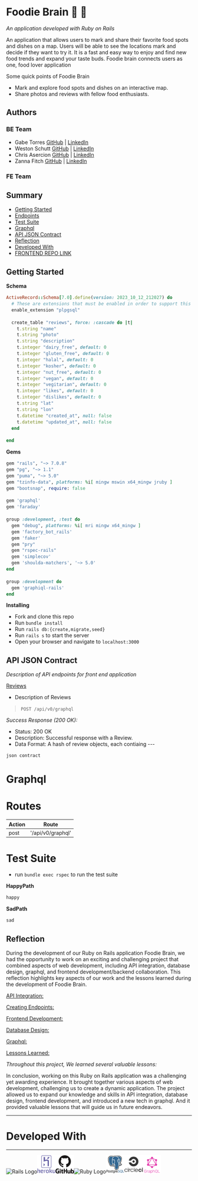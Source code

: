 # Foodie Brain :bento: :brain:

*An application developed with Ruby on Rails*

An application that allows users to mark and share their favorite food spots and dishes on a map. Users will be able to see the locations mark and decide if they want to try it. It is a fast and easy way to enjoy and find new food trends and expand your taste buds. Foodie brain connects users as one, food lover application

Some quick points of Foodie Brain
- Mark and explore food spots and dishes on an interactive map.
- Share photos and reviews with fellow food enthusiasts.

## Authors

### BE Team
- Gabe Torres [GitHub](https://github.com/Gabe-Torres) | [LinkedIn](https://www.linkedin.com/in/gabe-torres-74a515269/)
- Weston Schutt [GitHub](https://github.com/westonio) | [LinkedIn](https://www.linkedin.com/in/westonschutt/)
- Chris Asercion [GitHub](https://github.com/ChrisAsercion) | [LinkedIn](https://www.linkedin.com/in/chris-asercion-2a7b68135/)
- Zanna Fitch [GitHub](https://github.com/z-fitch) | [LinkedIn](https://www.linkedin.com/in/zannafitch/)

### FE Team

## Summary 
- [Getting Started](#getting-started)
- [Endpoints](#endpoints)
- [Test Suite](#test-suite)
- [Graphql](#graphql)
- [API JSON Contract](#api-json-contract)
- [Reflection](#reflection)
- [Developed With](#developed-with)
- [FRONTEND REPO LINK](https://github.com/Foodie-Brain/fe_foodie)

## Getting Started

**Schema**

```ruby
ActiveRecord::Schema[7.0].define(version: 2023_10_12_212027) do
  # These are extensions that must be enabled in order to support this database
  enable_extension "plpgsql"

  create_table "reviews", force: :cascade do |t|
    t.string "name"
    t.string "photo"
    t.string "description"
    t.integer "dairy_free", default: 0
    t.integer "gluten_free", default: 0
    t.integer "halal", default: 0
    t.integer "kosher", default: 0
    t.integer "nut_free", default: 0
    t.integer "vegan", default: 0
    t.integer "vegitarian", default: 0
    t.integer "likes", default: 0
    t.integer "dislikes", default: 0
    t.string "lat"
    t.string "lon"
    t.datetime "created_at", null: false
    t.datetime "updated_at", null: false
  end

end
```

**Gems**
```ruby
gem "rails", "~> 7.0.8"
gem "pg", "~> 1.1"
gem "puma", "~> 5.0"
gem "tzinfo-data", platforms: %i[ mingw mswin x64_mingw jruby ]
gem "bootsnap", require: false

gem 'graphql'
gem 'faraday'

group :development, :test do
  gem "debug", platforms: %i[ mri mingw x64_mingw ]
  gem 'factory_bot_rails'
  gem 'faker'
  gem "pry"
  gem "rspec-rails"
  gem 'simplecov'
  gem 'shoulda-matchers', '~> 5.0'
end

group :development do
  gem 'graphiql-rails'
end
```

 **Installing**
 - Fork and clone this repo
  - Run `bundle install`
  - Run `rails db:{create,migrate,seed}`
  - Run `rails s` to start the server
  - Open your browser and navigate to `localhost:3000`

## API JSON Contract
*Description of API endpoints for front end application*

<u> Reviews </u>
- Description of Reviews

> `POST /api/v0/graphql`

*Success Response (200 OK):*

- Status: 200 OK
- Description: Successful response with a Review.
- Data Format: A hash of review objects, each contiaing ---

```ruby
json contract
```

# Graphql

# Routes

| Action | Route |
| ----------- | ----------- |
| post | '/api/v0/graphql' |

# Test Suite
 - run `bundle exec rspec` to run the test suite

**HappyPath**
```ruby
happy
```

**SadPath**
```ruby
sad
```

## Reflection 
During the development of our Ruby on Rails application Foodie Brain, we had the opportunity to work on an exciting and challenging project that combined aspects of web development, including API integration, database design, graphql, and frontend development/backend collaboration. This reflection highlights key aspects of our work and the lessons learned during the development of Foodie Brain.

<u> API Integration: </u>

<u>Creating Endpoints: </u>

<u>Frontend Development: </u>

<u>Database Design: </u>

<u>Graphql: </u>

<u>Lessons Learned: </u>

*Throughout this project, We learned several valuable lessons:*


In conclusion, working on this Ruby on Rails application was a challenging yet awarding experience. It brought together various aspects of web development, challenging us to create a dynamic application. The project allowed us to expand our knowledge and skills in API integration, database design, frontend development, and introduced a new tech in graphql. And it provided valuable lessons that will guide us in future endeavors.

---
# Developed With
---


<img src="https://user-images.githubusercontent.com/127896538/267407283-0389dace-15c6-493c-a3b7-3a833f0a20f2.png" width="50" alt="Rails Logo"><img src="https://raw.githubusercontent.com/devicons/devicon/55609aa5bd817ff167afce0d965585c92040787a/icons/heroku/heroku-original-wordmark.svg" width="50" alt="heroku Logo"><img src="https://raw.githubusercontent.com/devicons/devicon/master/icons/github/github-original-wordmark.svg" width="50" alt="github Logo"><img src="https://user-images.githubusercontent.com/127896538/267406979-5e0db686-91a1-42ee-9bda-675a5c5c2266.png" width="50" alt="Ruby Logo"><img  src='https://raw.githubusercontent.com/devicons/devicon/master/icons/postgresql/postgresql-original-wordmark.svg' width='50' alt='sql'><img src="https://raw.githubusercontent.com/devicons/devicon/master/icons/circleci/circleci-plain-wordmark.svg" width="50" alt="Circle CI"><img src="https://raw.githubusercontent.com/devicons/devicon/master/icons/graphql/graphql-plain-wordmark.svg" width="50" alt="graphql">